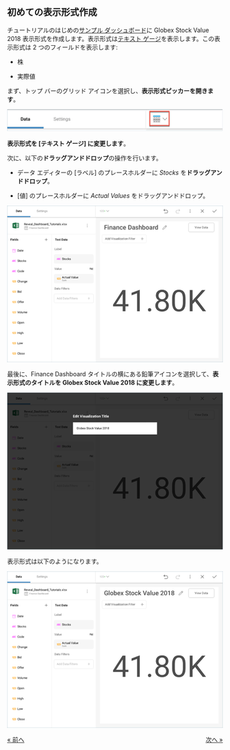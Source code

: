 ## 初めての表示形式作成 

チュートリアルのはじめの[サンプル ダッシュボード](finance-dashboard-tutorial.md)に Globex Stock Value 2018 表示形式を作成します。表示形式は[テキスト ゲージ](~/en/data-visualizations/gauge-views.md#text-gauge)を表示します。この表示形式は 2 つのフィールドを表示します:

  - 株

  - 実際値

まず、トップ バーのグリッド アイコンを選択し、**表示形式ピッカーを開きます**。

![VisualizationsMenu\_All](images/VisualizationsMenu_All.png)

**表示形式を [テキスト ゲージ] に変更します**。

次に、以下の**ドラッグアンドドロップ**の操作を行います。

  - データ エディターの [ラベル] のプレースホルダーに *Stocks* を**ドラッグアンドドロップ**。

  - [値] のプレースホルダーに *Actual Values* をドラッグアンドドロップ。

![FinanceFirstDragDrop\_All](images/FinanceFirstDragDrop_All.png)

最後に、Finance Dashboard タイトルの横にある鉛筆アイコンを選択して、**表示形式のタイトルを Globex Stock Value 2018 に変更します**。

![FinanceGlobexTitle\_All](images/FinanceGlobexTitle_All.png)

表示形式は以下のようになります。

![FinanceFirstVisualizationSample\_All](images/FinanceFirstVisualizationSample_All.png)


<style>
.previous {
    text-align: left
}

.next {
    float: right
}

</style>

<a href="finance-starting-creation-process.md" class="previous">&laquo; 前へ</a>
<a href="finance-applying-formatting-visualization.md" class="next">次へ &raquo;</a>
